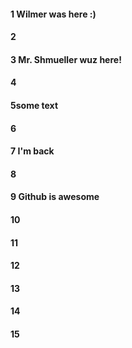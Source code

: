 #### 1 Wilmer was here :)
#### 2
#### 3 Mr. Shmueller wuz here!
#### 4
#### 5some text
#### 6
#### 7 I'm back 
#### 8
#### 9 Github is awesome 
#### 10
#### 11
#### 12
#### 13
#### 14
#### 15